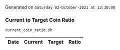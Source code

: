 Generated on `Saturday 02-October-2021 at 13:30:00`

### Current to Target Coin Ratio
`current_coin_ratio.sh`

Date|Current|Target|Ratio
---|---|---|---
